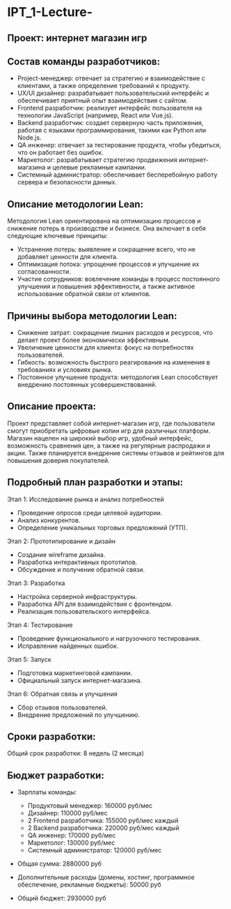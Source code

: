 # IPT_1-Lecture-

## Проект: интернет магазин игр

## Состав команды разработчиков:
- Project-менеджер: отвечает за стратегию и взаимодействие с клиентами, а также определение требований к продукту.
- UX/UI дизайнер: разрабатывает пользовательский интерфейс и обеспечивает приятный опыт взаимодействия с сайтом.
- Frontend разработчик: реализует интерфейс пользователя на технологии JavaScript (например, React или Vue.js).
- Backend разработчик: создает серверную часть приложения, работая с языками программирования, такими как Python или Node.js.
- QA инженер: отвечает за тестирование продукта, чтобы убедиться, что он работает без ошибок.
- Маркетолог: разрабатывает стратегию продвижения интернет-магазина и целевые рекламные кампании.
- Системный администратор: обеспечивает бесперебойную работу сервера и безопасности данных.

## Описание методологии Lean:
Методология Lean ориентирована на оптимизацию процессов и снижение потерь в производстве и бизнесе. Она включает в себя следующие ключевые принципы:
- Устранение потерь: выявление и сокращение всего, что не добавляет ценности для клиента.
- Оптимизация потока: упрощение процессов и улучшение их согласованности.
- Участие сотрудников: вовлечение команды в процесс постоянного улучшения и повышения эффективности, а также активное использование обратной связи от клиентов.

## Причины выбора методологии Lean:
- Снижение затрат: сокращение лишних расходов и ресурсов, что делает проект более экономически эффективным.
- Увеличение ценности для клиента: фокус на потребностях пользователей.
- Гибкость: возможность быстрого реагирования на изменения в требованиях и условиях рынка.
- Постоянное улучшение продукта: методология Lean способствует внедрению постоянных усовершенствований.

## Описание проекта:
Проект представляет собой интернет-магазин игр, где пользователи смогут приобретать цифровые копии игр для различных платформ. Магазин нацелен на широкий выбор игр, удобный интерфейс, возможность сравнения цен, а также на регулярные распродажи и акции. Также планируется внедрение системы отзывов и рейтингов для повышения доверия покупателей.

## Подробный план разработки и этапы:
Этап 1: Исследование рынка и анализ потребностей
   - Проведение опросов среди целевой аудитории.
   - Анализ конкурентов.
   - Определение уникальных торговых предложений (УТП).

Этап 2: Прототипирование и дизайн
   - Создание wireframe дизайна.
   - Разработка интерактивных прототипов.
   - Обсуждение и получение обратной связи.

Этап 3: Разработка
   - Настройка серверной инфраструктуры.
   - Разработка API для взаимодействия с фронтендом.
   - Реализация пользовательского интерфейса.

Этап 4: Тестирование
   - Проведение функционального и нагрузочного тестирования.
   - Исправление найденных ошибок.

Этап 5: Запуск
   - Подготовка маркетинговой кампании.
   - Официальный запуск интернет-магазина.

Этап 6: Обратная связь и улучшения
   - Сбор отзывов пользователей.
   - Внедрение предложений по улучшению.

## Сроки разработки:
Общий срок разработки: 8 недель (2 месяца)

## Бюджет разработки:
- Зарплаты команды:
  - Продуктовый менеджер: 160000 руб/мес
  - Дизайнер: 110000 руб/мес
  - 2 Frontend разработчика: 155000 руб/мес каждый
  - 2 Backend разработчика: 220000 руб/мес каждый
  - QA инженер: 170000 руб/мес
  - Маркетолог: 130000 руб/мес
  - Системный администратор: 120000 руб/мес

- Общая сумма: 2880000 руб
- Дополнительные расходы (домены, хостинг, программное обеспечение, рекламные бюджеты): 50000 руб

- Общий бюджет: 2930000 руб
